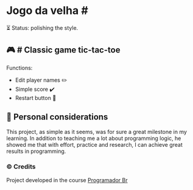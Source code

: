 <h1>Jogo da velha #️</h1>

⏳ Status: polishing the style.

## 🎮 #️ Classic game tic-tac-toe 
 
Functions:

+ Edit player names ✏️
+ Simple score ✔️
+ Restart button 🔁

## 📓 Personal considerations

This project, as simple as it seems, was for sure a great milestone in my learning. In addition to teaching me a lot about programming logic, he showed me that with 
effort, practice and research, I can achieve great results in programming.

### ©️ Credits
Project developed in the course <a href="https://programadorbr.com/" target="_blank">Programador Br</a>
